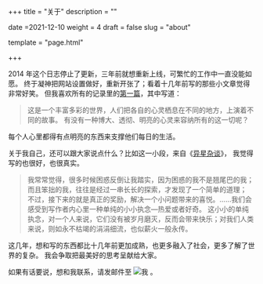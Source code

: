 +++
title = "关于"
description = ""

date =2021-12-10
weight = 4
draft = false
slug = "about"

template = "page.html"

+++

2014 年这个日志停止了更新，三年前就想重新上线，可繁忙的工作中一直没能如愿。
终于凝神把网站设置做好，重新开张了；看着十几年前写的那些小文章觉得非常好笑。
但我喜欢所有的记录里的[第一篇](/essay/thinking/random-thought)，其中写道：

> 这是一个丰富多彩的世界，人们把各自的心灵栖息在不同的地方，上演着不同的故事。
> 有没有一种博大、透彻、明亮的心灵来容纳所有的这一切呢？

每个人心里都得有点明亮的东西来支撑他们每日的生活。

关于我自己，还可以跟大家说点什么？比如这一小段，来自《[异星杂谈](/theotherway/different)》，
我觉得写的也很好，也很真实。

> 我常常觉得，很多时候困惑反倒让我踏实，因为困惑的我不是翘尾巴的我；而且笨拙的我，往往是经过一串长长的探索，才发现了一个简单的道理；
> 不过，接下来的就是真正的奖励，解决一个小问题带来的喜悦。……我们会感受到写作者内心里一种单纯的小小执念—热爱或者好奇。
> 这小小的单纯执念，对一个人来说，它们没有被岁月磨灭，反而会带来快乐；对我们人类来说，则如永不枯竭的涓涓细流，也似薪火一般永传。

这几年，想和写的东西都比十几年前更加成熟，也更多融入了社会，更多了解了世界的复杂。
我会争取把最美好的思考呈献给大家。

如果有话要说，想和我联系，请发邮件至 ![我](/contact-mingli.png) 。
